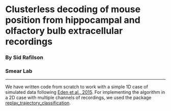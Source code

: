 # Clusterless decoding of mouse position from hippocampal and olfactory bulb extracellular recordings

### By Sid Rafilson
### Smear Lab

_______________________________________________________________________________________________________________

We have written code from scratch to work with a simple 1D case of simulated data following [Eden et al., 2015](https://pmc.ncbi.nlm.nih.gov/articles/PMC4805376/). For implementing the algorithm in a 2D case with multiple channels of recordings, we used the package [replay_trajectory_classification](https://github.com/Eden-Kramer-Lab/replay_trajectory_classification).
